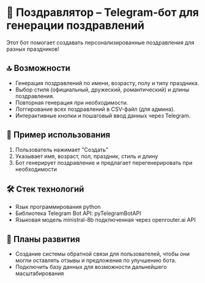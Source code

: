 # 🎉 Поздравлятор – Telegram-бот для генерации поздравлений

Этот бот помогает создавать персонализированные поздравления для разных праздников!

## 🔝 Возможности

- Генерация поздравлений по имени, возрасту, полу и типу праздника.
- Выбор стиля (официальный, дружеский, романтический) и длины поздравления.
- Повторная генерация при необходимости.
- Логгирование всех поздравлений в CSV-файл (для админа).
- Интерактивные кнопки и пошаговый ввод данных через Telegram.


## 🧾 Пример использования

1. Пользователь нажимает "Создать"
2. Указывает имя, возраст, пол, праздник, стиль и длину
3. Бот генерирует поздравление и предлагает перегенерировать при необходимости

## 🛠️ Стек технологий

- Язык программирования python
- Библиотека Telegram Bot API: pyTelegramBotAPI
- Языковая модель ministral-8b подключенная через openrouter.ai API

## 📃 Планы развития

- Создание системы обратной связи для пользователей, чтобы они могли оставлять отзывы и предложения по улучшению бота.
- Подключить базу данных для возможности дальнейшего масштабирования
